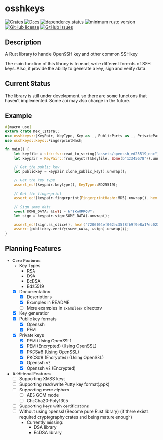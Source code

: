 # osshkeys

[![Crates](https://img.shields.io/crates/v/osshkeys.svg)](https://crates.io/crates/osshkeys)
[![Docs](https://docs.rs/osshkeys/badge.svg)](https://docs.rs/osshkeys)
[![dependency status](https://deps.rs/repo/github/Leo1003/rust-osshkeys/status.svg)](https://deps.rs/repo/github/Leo1003/rust-osshkeys)
![minimum rustc version](https://img.shields.io/badge/rustc-1.49+-blue.svg)
[![GitHub license](https://img.shields.io/github/license/Leo1003/rust-osshkeys)](https://github.com/Leo1003/rust-osshkeys/blob/master/LICENSE)
[![GitHub issues](https://img.shields.io/github/issues/Leo1003/rust-osshkeys?logo=github)](https://github.com/Leo1003/rust-osshkeys/issues)

## Description
A Rust library to handle OpenSSH key and other common SSH key

The main function of this library is to read, write different formats of SSH keys.
Also, it provide the ability to generate a key, sign and verify data.

## Current Status
The library is still under development, so there are some functions that haven't implemented.
Some api may also change in the future. 

## Example
```rust
#[macro_use]
extern crate hex_literal;
use osshkeys::{KeyPair, KeyType, Key as _, PublicParts as _, PrivateParts as _};
use osshkeys::keys::FingerprintHash;

fn main() {
    let keyfile = std::fs::read_to_string("assets/openssh_ed25519_enc").unwrap();
    let keypair = KeyPair::from_keystr(&keyfile, Some(b"12345678")).unwrap();

    // Get the public key
    let publickey = keypair.clone_public_key().unwrap();

    // Get the key type
    assert_eq!(keypair.keytype(), KeyType::ED25519);

    // Get the fingerprint
    assert_eq!(keypair.fingerprint(FingerprintHash::MD5).unwrap(), hex!("d29552b0c87d7ff1acb3c2229e783321"));

    // Sign some data
    const SOME_DATA: &[u8] = b"8Kn9PPQV";
    let sign = keypair.sign(SOME_DATA).unwrap();

    assert_eq!(sign.as_slice(), hex!("7206f04ef062ec35f8fb9f9e8a17ec023070ecf5f6e1021ea2af73137b1b832bba08766e5ad95fdca81af37b27898428f9a7dbeb044dd550afeb46efb94fe808").as_ref());
    assert!(publickey.verify(SOME_DATA, &sign).unwrap());
}
```

## Planning Features
- Core Features
    - Key Types
        - RSA
        - DSA
        - EcDSA
        - Ed25519
    - [x] Documentation
        - [x] Descriptions
        - [x] Examples in README
        - [ ] More examples in `examples/` directory
    - [x] Key generation
    - [x] Public key formats
        - [x] Openssh
        - [x] PEM
    - [x] Private keys
        - [x] PEM (Using OpenSSL)
        - [x] PEM (Encrypted) (Using OpenSSL)
        - [x] PKCS#8 (Using OpenSSL)
        - [x] PKCS#8 (Encrypted) (Using OpenSSL)
        - [x] Openssh v2
        - [x] Openssh v2 (Encrypted)
- Additional Features
    - [ ] Supporting XMSS keys
    - [ ] Supporting read/write Putty key format(.ppk)
    - [ ] Supporting more ciphers
        - [ ] AES GCM mode
        - [ ] ChaCha20-Poly1305
    - [ ] Supporting keys with certifications
    - [ ] Without using openssl (Become pure Rust library) (if there exists required cryptography crates and being mature enough)
        - Currently missing:
            - DSA library
            - EcDSA library
